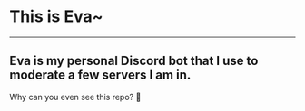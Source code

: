 # This is Eva~

---------------------------------

## Eva is my personal Discord bot that I use to moderate a few servers I am in.

Why can you even see this repo? 🤔
